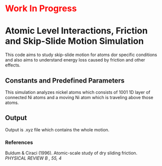 <h1 style="color:#ff0000">Work In Progress</h1>

# Atomic Level Interactions, Friction and Skip-Slide Motion Simulation

This code aims to study skip-slide motion for atoms dor specific conditions and also aims to understand energy loss caused by friction and other effects.

## Constants and Predefined Parameters

This simulation analyzes nickel atoms which consists of 1001 1D layer of connected Ni atoms and a moving Ni atom which is traveling above those atoms.

## Output

Output is .xyz file which contains the whole motion.

### References

Buldum & Ciraci (1996). Atomic-scale study of dry sliding friction. *PHYSICAL REVIEW B , 55, 4*
